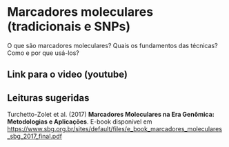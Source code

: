 # Marcadores moleculares (tradicionais e SNPs)


O que são marcadores moleculares? Quais os fundamentos das técnicas? Como e por que usá-los?

## Link para o video (youtube)



## Leituras sugeridas

Turchetto-Zolet et al. (2017) **Marcadores Moleculares na Era Genômica: Metodologias e Aplicações**. E-book disponível em <https://www.sbg.org.br/sites/default/files/e_book_marcadores_moleculares_sbg_2017_final.pdf>
